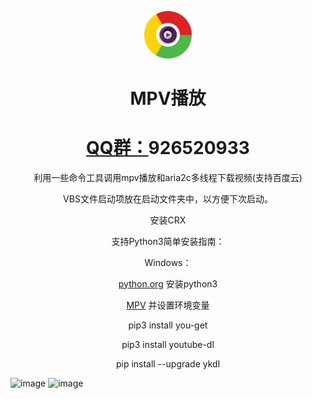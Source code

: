 <p align="center"><img width="15%" src="logo.png" /></p>
<h1 align="center">MPV播放</h1>
<h1 align="center"><a href="https://jq.qq.com/?_wv=1027&k=5qgRg84" rel="nofollow">QQ群：</a>926520933</li></h1>

<p align="center">利用一些命令工具调用mpv播放和aria2c多线程下载视频(支持百度云)</p>

<p align="center">VBS文件启动项放在启动文件夹中，以方便下次启动。</p>

<p align="center">安装CRX</p>

<p align="center">支持Python3简单安装指南：</p>

<p align="center">Windows：</p>

<p align="center"><a href="https://www.python.org/" rel="nofollow">python.org</a> 安装python3</li></p></p></p></p></p>

<p align="center"><a href="https://mpv.srsfckn.biz/" rel="nofollow">MPV</a> 并设置环境变量</li></p></p></p></p>


<p align="center">pip3 install you-get </p></p></p>

<p align="center">pip3 install youtube-dl</p></p>

<p align="center">pip install --upgrade ykdl</p>

![image](https://github.com/shiyu1314/Play-live-with-mpv/blob/master/mpv.png)
![image](https://github.com/shiyu1314/Play-live-with-mpv/blob/master/高速下载.png)

